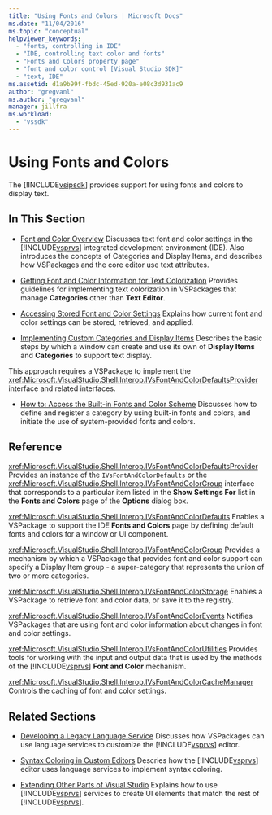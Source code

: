```yaml
---
title: "Using Fonts and Colors | Microsoft Docs"
ms.date: "11/04/2016"
ms.topic: "conceptual"
helpviewer_keywords:
  - "fonts, controlling in IDE"
  - "IDE, controlling text color and fonts"
  - "Fonts and Colors property page"
  - "font and color control [Visual Studio SDK]"
  - "text, IDE"
ms.assetid: d1a9b99f-fbdc-45ed-920a-e08c3d931ac9
author: "gregvanl"
ms.author: "gregvanl"
manager: jillfra
ms.workload:
  - "vssdk"
---
```

# Using Fonts and Colors
The [!INCLUDE[vsipsdk](../extensibility/includes/vsipsdk_md.md)] provides support for using fonts and colors to display text.

## In This Section
- [Font and Color Overview](../extensibility/font-and-color-overview.md)
 Discusses text font and color settings in the [!INCLUDE[vsprvs](../code-quality/includes/vsprvs_md.md)] integrated development environment (IDE). Also introduces the concepts of Categories and Display Items, and describes how VSPackages and the core editor use text attributes.

- [Getting Font and Color Information for Text Colorization](../extensibility/getting-font-and-color-information-for-text-colorization.md)
 Provides guidelines for implementing text colorization in VSPackages that manage **Categories** other than **Text Editor**.

- [Accessing Stored Font and Color Settings](../extensibility/accessing-stored-font-and-color-settings.md)
 Explains how current font and color settings can be stored, retrieved, and applied.

- [Implementing Custom Categories and Display Items](../extensibility/implementing-custom-categories-and-display-items.md)
 Describes the basic steps by which a window can create and use its own of **Display Items** and **Categories** to support text display.

 This approach requires a VSPackage to implement the <xref:Microsoft.VisualStudio.Shell.Interop.IVsFontAndColorDefaultsProvider> interface and related interfaces.

- [How to: Access the Built-in Fonts and Color Scheme](../extensibility/how-to-access-the-built-in-fonts-and-color-scheme.md)
 Discusses how to define and register a category by using built-in fonts and colors, and initiate the use of system-provided fonts and colors.

## Reference
 <xref:Microsoft.VisualStudio.Shell.Interop.IVsFontAndColorDefaultsProvider>
 Provides an instance of the `IVsFontAndColorDefaults` or the <xref:Microsoft.VisualStudio.Shell.Interop.IVsFontAndColorGroup> interface that corresponds to a particular item listed in the **Show Settings For** list in the **Fonts and Colors** page of the **Options** dialog box.

 <xref:Microsoft.VisualStudio.Shell.Interop.IVsFontAndColorDefaults>
 Enables a VSPackage to support the IDE **Fonts and Colors** page by defining default fonts and colors for a window or UI component.

 <xref:Microsoft.VisualStudio.Shell.Interop.IVsFontAndColorGroup>
 Provides a mechanism by which a VSPackage that provides font and color support can specify a Display Item group - a super-category that represents the union of two or more categories.

 <xref:Microsoft.VisualStudio.Shell.Interop.IVsFontAndColorStorage>
 Enables a VSPackage to retrieve font and color data, or save it to the registry.

 <xref:Microsoft.VisualStudio.Shell.Interop.IVsFontAndColorEvents>
 Notifies VSPackages that are using font and color information about changes in font and color settings.

 <xref:Microsoft.VisualStudio.Shell.Interop.IVsFontAndColorUtilities>
 Provides tools for working with the input and output data that is used by the methods of the [!INCLUDE[vsprvs](../code-quality/includes/vsprvs_md.md)] **Font and Color** mechanism.

 <xref:Microsoft.VisualStudio.Shell.Interop.IVsFontAndColorCacheManager>
 Controls the caching of font and color settings.

## Related Sections
- [Developing a Legacy Language Service](../extensibility/internals/developing-a-legacy-language-service.md)
 Discusses how VSPackages can use language services to customize the [!INCLUDE[vsprvs](../code-quality/includes/vsprvs_md.md)] editor.

- [Syntax Coloring in Custom Editors](../extensibility/syntax-coloring-in-custom-editors.md)
 Descries how the [!INCLUDE[vsprvs](../code-quality/includes/vsprvs_md.md)] editor uses language services to implement syntax coloring.

- [Extending Other Parts of Visual Studio](../extensibility/extending-other-parts-of-visual-studio.md)
 Explains how to use [!INCLUDE[vsprvs](../code-quality/includes/vsprvs_md.md)] services to create UI elements that match the rest of [!INCLUDE[vsprvs](../code-quality/includes/vsprvs_md.md)].